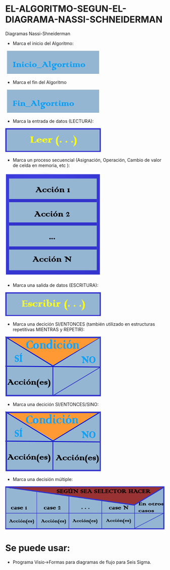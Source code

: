 # EL-ALGORITMO-SEGUN-EL-DIAGRAMA-NASSI-SCHNEIDERMAN
Diagramas Nassi-Shneiderman

* Marca el inicio del Algoritmo:

![bloque rectangular](IMG/Inicio.png)

* Marca el fin del Algoritmo

![bloque rectangular](IMG/Fin.png)


* Marca la entrada de datos (LECTURA):

![bloque rectangular](IMG/Leer.png)


* Marca un proceso secuencial (Asignación, Operación, Cambio de valor de celda en memoria, etc ):

![bloques rectangulares](IMG/Secuencial.png)


* Marca una salida de datos (ESCRITURA):

![bloque rectangular](IMG/Escribir.png)


* Marca una decición SI/ENTONCES (también utilizado en estructuras repetitivas MIENTRAS y REPETIR):

![Diagrama Nassi-Schneiderman si/entonces](IMG/Decision1.png)


* Marca una decición SI/ENTONCES/SINO:

![Diagrama Nassi-Schneiderman si/entonces/sino](IMG/Decision2.png)

* Marca una decisión múltiple:

![Diagrama Nassi-Schneiderman Desición Múltiple](IMG/Decision3.png)


# Se puede usar:

* Programa Visio->Formas para diagramas de flujo para Seis Sigma.

